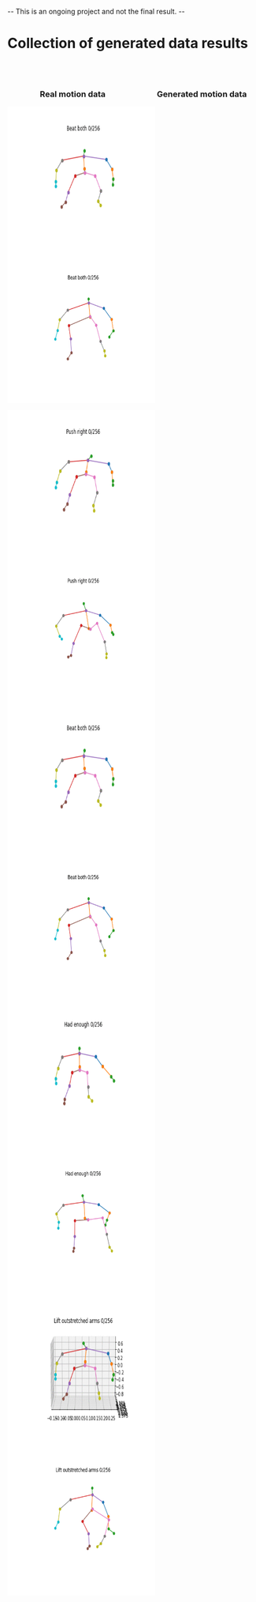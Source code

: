  -- This is an ongoing project and not the final result. --

<h1>Collection of generated data results</h1>

<br><br>
<h3>   &nbsp&nbsp&nbsp&nbsp &nbsp&nbsp&nbsp&nbsp&nbsp&nbsp&nbsp&nbsp &nbsp&nbsp Real motion data   
 &nbsp&nbsp&nbsp&nbsp &nbsp&nbsp&nbsp&nbsp&nbsp&nbsp&nbsp&nbsp&nbsp&nbsp&nbsp&nbsp&nbsp&nbsp &nbsp&nbsp&nbsp&nbsp&nbsp  Generated motion data </h3>
<p>
<img src="https://github.com/seungjae-won/Generation-of-human-behavior-using-ACGAN/blob/master/ex_result/ACGAN/figure/real_motion_data.gif" align="left" height="300" width="300" >
<img src="https://github.com/seungjae-won/Generation-of-human-behavior-using-ACGAN/blob/master/ex_result/ACGAN/figure/fake_motion_data.gif" align="middle" height="300" width="300" >
 </p>
 

<p>
<img src="https://github.com/seungjae-won/Generation-of-human-behavior-using-ACGAN/blob/master/ex_result/ACGAN/figure/figure_result/real_motion_Push right.gif" align="left" height="300" width="300" >
<img src="https://github.com/seungjae-won/Generation-of-human-behavior-using-ACGAN/blob/master/ex_result/ACGAN/figure/figure_result/fake_motion_Push right.gif" align="left" height="300" width="300" >
 </p>
 
<p>
<img src="https://github.com/seungjae-won/Generation-of-human-behavior-using-ACGAN/blob/master/ex_result/ACGAN/figure/figure_result/real_motion_Beat both.gif" align="left" height="300" width="300" >
<img src="https://github.com/seungjae-won/Generation-of-human-behavior-using-ACGAN/blob/master/ex_result/ACGAN/figure/figure_result/fake_motion_Beat both.gif" align="left" height="300" width="300" >
 </p>
 
<p>
<img src="https://github.com/seungjae-won/Generation-of-human-behavior-using-ACGAN/blob/master/ex_result/ACGAN/figure/figure_result/real_motion_had_enough.gif" align="left" height="300" width="300" >
<img src="https://github.com/seungjae-won/Generation-of-human-behavior-using-ACGAN/blob/master/ex_result/ACGAN/figure/figure_result/fake_motion_Had enough.gif" align="left" height="300" width="300" >
 </p>
 

<p>
<img src="https://github.com/seungjae-won/Generation-of-human-behavior-using-ACGAN/blob/master/ex_result/ACGAN/figure/figure_result/real_motion_Lift outstretched arms.gif" align="left" height="300" width="300" >
<img src="https://github.com/seungjae-won/Generation-of-human-behavior-using-ACGAN/blob/master/ex_result/ACGAN/figure/figure_result/fake_motion_Lift outstretched arms.gif" align="left" height="300" width="300" >
 </p>

